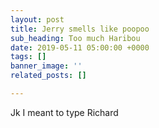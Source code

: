 ```yaml
---
layout: post
title: Jerry smells like poopoo
sub_heading: Too much Haribou
date: 2019-05-11 05:00:00 +0000
tags: []
banner_image: ''
related_posts: []

---
```

Jk I meant to type Richard